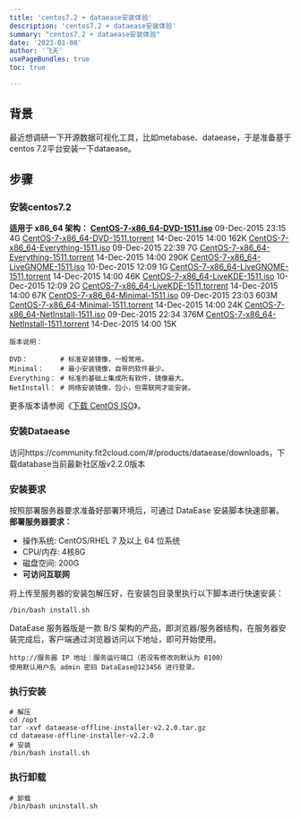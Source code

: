 ```yaml
---
title: 'centos7.2 + dataease安装体验'
description: 'centos7.2 + dataease安装体验'
summary: "centos7.2 + dataease安装体验"
date: '2023-01-08'
author: '飞天'
usePageBundles: true
toc: true

---
```




## 背景

最近想调研一下开源数据可视化工具，比如metabase、dataease，于是准备基于centos 7.2平台安装一下dataease。



## 步骤

### 安装centos7.2

**适用于 x86_64 架构：**
**[CentOS-7-x86_64-DVD-1511.iso](https://archive.kernel.org/centos-vault/7.2.1511/isos/x86_64/CentOS-7-x86_64-DVD-1511.iso)**                       09-Dec-2015 23:15      4G
[CentOS-7-x86_64-DVD-1511.torrent](https://archive.kernel.org/centos-vault/7.2.1511/isos/x86_64/CentOS-7-x86_64-DVD-1511.torrent)                   14-Dec-2015 14:00    162K
[CentOS-7-x86_64-Everything-1511.iso](https://archive.kernel.org/centos-vault/7.2.1511/isos/x86_64/CentOS-7-x86_64-Everything-1511.iso)                09-Dec-2015 22:39      7G
[CentOS-7-x86_64-Everything-1511.torrent](https://archive.kernel.org/centos-vault/7.2.1511/isos/x86_64/CentOS-7-x86_64-Everything-1511.torrent)            14-Dec-2015 14:00    290K
[CentOS-7-x86_64-LiveGNOME-1511.iso](https://archive.kernel.org/centos-vault/7.2.1511/isos/x86_64/CentOS-7-x86_64-LiveGNOME-1511.iso)                 10-Dec-2015 12:09      1G
[CentOS-7-x86_64-LiveGNOME-1511.torrent](https://archive.kernel.org/centos-vault/7.2.1511/isos/x86_64/CentOS-7-x86_64-LiveGNOME-1511.torrent)             14-Dec-2015 14:00     46K
[CentOS-7-x86_64-LiveKDE-1511.iso](https://archive.kernel.org/centos-vault/7.2.1511/isos/x86_64/CentOS-7-x86_64-LiveKDE-1511.iso)                   10-Dec-2015 12:09      2G
[CentOS-7-x86_64-LiveKDE-1511.torrent](https://archive.kernel.org/centos-vault/7.2.1511/isos/x86_64/CentOS-7-x86_64-LiveKDE-1511.torrent)               14-Dec-2015 14:00     67K
[CentOS-7-x86_64-Minimal-1511.iso](https://archive.kernel.org/centos-vault/7.2.1511/isos/x86_64/CentOS-7-x86_64-Minimal-1511.iso)                   09-Dec-2015 23:03    603M
[CentOS-7-x86_64-Minimal-1511.torrent](https://archive.kernel.org/centos-vault/7.2.1511/isos/x86_64/CentOS-7-x86_64-Minimal-1511.torrent)               14-Dec-2015 14:00     24K
[CentOS-7-x86_64-NetInstall-1511.iso](https://archive.kernel.org/centos-vault/7.2.1511/isos/x86_64/CentOS-7-x86_64-NetInstall-1511.iso)                09-Dec-2015 22:34    376M
[CentOS-7-x86_64-NetInstall-1511.torrent](https://archive.kernel.org/centos-vault/7.2.1511/isos/x86_64/CentOS-7-x86_64-NetInstall-1511.torrent)            14-Dec-2015 14:00     15K



```
版本说明：

DVD：        # 标准安装镜像，一般常用。
Minimal：    # 最小安装镜像，自带的软件最少。
Everything： # 标准的基础上集成所有软件，镜像最大。
NetInstall： # 网络安装镜像，包小，但需联网才能安装。
```



更多版本请参阅《[下载 CentOS ISO](https://renwole.com/linux-downloads/download-centos-linux-iso-images)》。

### 安装Dataease



访问https://community.fit2cloud.com/#/products/dataease/downloads，下载database当前最新社区版v2.2.0版本



### 安装要求

按照部署服务器要求准备好部署环境后，可通过 DataEase 安装脚本快速部署。
**部署服务器要求：**

- 操作系统: CentOS/RHEL 7 及以上 64 位系统
- CPU/内存: 4核8G
- 磁盘空间: 200G
- **可访问互联网**

将上传至服务器的安装包解压好，在安装包目录里执行以下脚本进行快速安装：

```
/bin/bash install.sh
```

DataEase 服务器版是一款 B/S 架构的产品，即浏览器/服务器结构，在服务器安装完成后，客户端通过浏览器访问以下地址，即可开始使用。

```
http://服务器 IP 地址：服务运行端口（若没有修改则默认为 8100）
使用默认用户名 admin 密码 DataEase@123456 进行登录。
```

### 执行安装

```shell
# 解压
cd /opt
tar -xvf dataease-offline-installer-v2.2.0.tar.gz
cd dataease-offline-installer-v2.2.0
# 安装
/bin/bash install.sh
```

### 执行卸载

```shell
# 卸载
/bin/bash uninstall.sh
```


